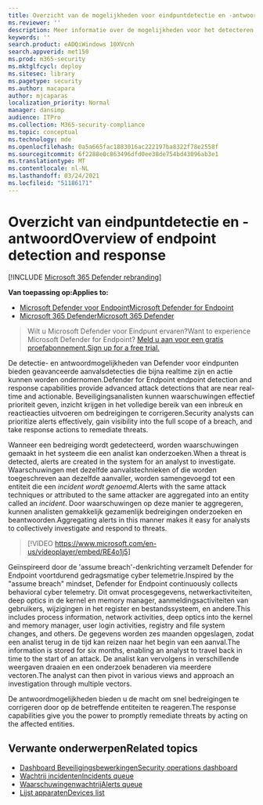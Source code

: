 ```yaml
---
title: Overzicht van de mogelijkheden voor eindpuntdetectie en -antwoorden
ms.reviewer: ''
description: Meer informatie over de mogelijkheden voor het detecteren en reageren van eindpunten in Microsoft Defender ATP
keywords: ''
search.product: eADQiWindows 10XVcnh
search.appverid: met150
ms.prod: m365-security
ms.mktglfcycl: deploy
ms.sitesec: library
ms.pagetype: security
ms.author: macapara
author: mjcaparas
localization_priority: Normal
manager: dansimp
audience: ITPro
ms.collection: M365-security-compliance
ms.topic: conceptual
ms.technology: mde
ms.openlocfilehash: 0a5a665fac1883016ac222197ba8322f78e2558f
ms.sourcegitcommit: 6f2288e0c863496dfd0ee38de754bd43096ab3e1
ms.translationtype: MT
ms.contentlocale: nl-NL
ms.lasthandoff: 03/24/2021
ms.locfileid: "51186171"
---
```

# <a name="overview-of-endpoint-detection-and-response"></a><span data-ttu-id="4109e-103">Overzicht van eindpuntdetectie en -antwoord</span><span class="sxs-lookup"><span data-stu-id="4109e-103">Overview of endpoint detection and response</span></span>

[!INCLUDE [Microsoft 365 Defender rebranding](../../includes/microsoft-defender.md)]


<span data-ttu-id="4109e-104">**Van toepassing op:**</span><span class="sxs-lookup"><span data-stu-id="4109e-104">**Applies to:**</span></span>
- [<span data-ttu-id="4109e-105">Microsoft Defender voor Endpoint</span><span class="sxs-lookup"><span data-stu-id="4109e-105">Microsoft Defender for Endpoint</span></span>](https://go.microsoft.com/fwlink/p/?linkid=2154037)
- [<span data-ttu-id="4109e-106">Microsoft 365 Defender</span><span class="sxs-lookup"><span data-stu-id="4109e-106">Microsoft 365 Defender</span></span>](https://go.microsoft.com/fwlink/?linkid=2118804)

> <span data-ttu-id="4109e-107">Wilt u Microsoft Defender voor Eindpunt ervaren?</span><span class="sxs-lookup"><span data-stu-id="4109e-107">Want to experience Microsoft Defender for Endpoint?</span></span> [<span data-ttu-id="4109e-108">Meld u aan voor een gratis proefabonnement.</span><span class="sxs-lookup"><span data-stu-id="4109e-108">Sign up for a free trial.</span></span>](https://www.microsoft.com/microsoft-365/windows/microsoft-defender-atp?ocid=docs-wdatp-exposedapis-abovefoldlink)

<span data-ttu-id="4109e-109">De detectie- en antwoordmogelijkheden van Defender voor eindpunten bieden geavanceerde aanvalsdetecties die bijna realtime zijn en actie kunnen worden ondernomen.</span><span class="sxs-lookup"><span data-stu-id="4109e-109">Defender for Endpoint endpoint detection and response capabilities provide advanced attack detections that are near real-time and actionable.</span></span> <span data-ttu-id="4109e-110">Beveiligingsanalisten kunnen waarschuwingen effectief prioriteit geven, inzicht krijgen in het volledige bereik van een inbreuk en reactieacties uitvoeren om bedreigingen te corrigeren.</span><span class="sxs-lookup"><span data-stu-id="4109e-110">Security analysts can prioritize alerts effectively, gain visibility into the full scope of a breach, and take response actions to remediate threats.</span></span>

<span data-ttu-id="4109e-111">Wanneer een bedreiging wordt gedetecteerd, worden waarschuwingen gemaakt in het systeem die een analist kan onderzoeken.</span><span class="sxs-lookup"><span data-stu-id="4109e-111">When a threat is detected, alerts are created in the system for an analyst to investigate.</span></span> <span data-ttu-id="4109e-112">Waarschuwingen met dezelfde aanvalstechnieken of die worden toegeschreven aan dezelfde aanvaller, worden samengevoegd tot een entiteit die een _incident wordt genoemd._</span><span class="sxs-lookup"><span data-stu-id="4109e-112">Alerts with the same attack techniques or attributed to the same attacker are aggregated into an entity called an _incident_.</span></span> <span data-ttu-id="4109e-113">Door waarschuwingen op deze manier te aggregeren, kunnen analisten gemakkelijk gezamenlijk bedreigingen onderzoeken en beantwoorden.</span><span class="sxs-lookup"><span data-stu-id="4109e-113">Aggregating alerts in this manner makes it easy for analysts to collectively investigate and respond to threats.</span></span>

>[!VIDEO https://www.microsoft.com/en-us/videoplayer/embed/RE4o1j5]

<span data-ttu-id="4109e-114">Geïnspireerd door de 'assume breach'-denkrichting verzamelt Defender for Endpoint voortdurend gedragsmatige cyber telemetrie.</span><span class="sxs-lookup"><span data-stu-id="4109e-114">Inspired by the "assume breach" mindset, Defender for Endpoint continuously collects behavioral cyber telemetry.</span></span> <span data-ttu-id="4109e-115">Dit omvat procesgegevens, netwerkactiviteiten, deep optics in de kernel en memory manager, aanmeldingsactiviteiten van gebruikers, wijzigingen in het register en bestandssysteem, en andere.</span><span class="sxs-lookup"><span data-stu-id="4109e-115">This includes process information, network activities, deep optics into the kernel and memory manager, user login activities, registry and file system changes, and others.</span></span> <span data-ttu-id="4109e-116">De gegevens worden zes maanden opgeslagen, zodat een analist terug in de tijd kan reizen naar het begin van een aanval.</span><span class="sxs-lookup"><span data-stu-id="4109e-116">The information is stored for six months, enabling an analyst to travel back in time to the start of an attack.</span></span> <span data-ttu-id="4109e-117">De analist kan vervolgens in verschillende weergaven draaien en een onderzoek benaderen via meerdere vectoren.</span><span class="sxs-lookup"><span data-stu-id="4109e-117">The analyst can then pivot in various views and approach an investigation through multiple vectors.</span></span>

<span data-ttu-id="4109e-118">De antwoordmogelijkheden bieden u de macht om snel bedreigingen te corrigeren door op de betreffende entiteiten te reageren.</span><span class="sxs-lookup"><span data-stu-id="4109e-118">The response capabilities give you the power to promptly remediate threats by acting on the affected entities.</span></span>


## <a name="related-topics"></a><span data-ttu-id="4109e-119">Verwante onderwerpen</span><span class="sxs-lookup"><span data-stu-id="4109e-119">Related topics</span></span>
- [<span data-ttu-id="4109e-120">Dashboard Beveiligingsbewerkingen</span><span class="sxs-lookup"><span data-stu-id="4109e-120">Security operations dashboard</span></span>](security-operations-dashboard.md)
- [<span data-ttu-id="4109e-121">Wachtrij incidenten</span><span class="sxs-lookup"><span data-stu-id="4109e-121">Incidents queue</span></span>](view-incidents-queue.md)
- [<span data-ttu-id="4109e-122">Waarschuwingenwachtrij</span><span class="sxs-lookup"><span data-stu-id="4109e-122">Alerts queue</span></span>](alerts-queue.md)
- [<span data-ttu-id="4109e-123">Lijst apparaten</span><span class="sxs-lookup"><span data-stu-id="4109e-123">Devices list</span></span>](machines-view-overview.md)

